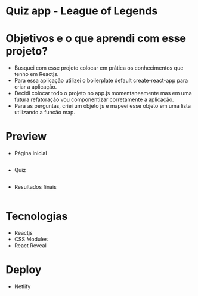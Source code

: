 # Quiz app - League of Legends 

# Objetivos e o que aprendi com esse projeto?

- Busquei com esse projeto colocar em prática os conhecimentos que tenho em Reactjs.
- Para essa aplicação utilizei o boilerplate default create-react-app para criar a aplicação.
- Decidi colocar todo o projeto no app.js momentaneamente mas em uma futura refatoração vou componentizar corretamente a aplicação.
- Para as perguntas, criei um objeto js e mapeei esse objeto em uma lista utilizando a funcão map.

# Preview

- Página inicial
<img src=""/>

- Quiz
<img src=""/>

- Resultados finais
<img src=""/>

# Tecnologias

- Reactjs
- CSS Modules
- React Reveal

# Deploy

- Netlify



